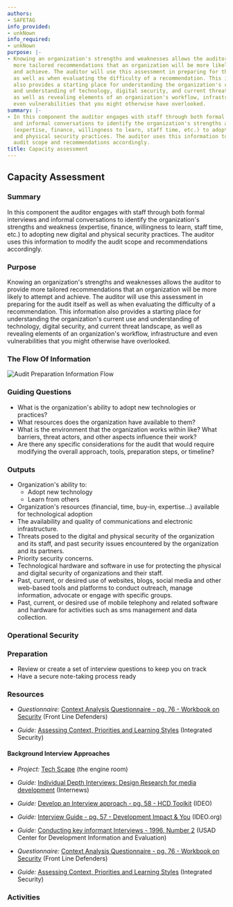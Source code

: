 ```yaml
---
authors:
- SAFETAG
info_provided:
- unkNown
info_required:
- unkNown
purpose: |-
- Knowing an organization's strengths and weaknesses allows the auditor to provide
  more tailored recommendations that an organization will be more likely to attempt
  and achieve. The auditor will use this assessment in preparing for the audit itself
  as well as when evaluating the difficulty of a recommendation. This information
  also provides a starting place for understanding the organization's current use
  and understanding of technology, digital security, and current threat landscape,
  as well as revealing elements of an organization's workflow, infrastructure and
  even vulnerabilities that you might otherwise have overlooked.
summary: |-
- In this component the auditor engages with staff through both formal interviews
  and informal conversations to identify the organization's strengths and weakness
  (expertise, finance, willingness to learn, staff time, etc.) to adopting new digital
  and physical security practices. The auditor uses this information to modify the
  audit scope and recommendations accordingly.
title: Capacity assessment
---
```


## Capacity Assessment

### Summary
In this component the auditor engages with staff through both formal interviews and informal conversations to identify the organization's strengths and weakness (expertise, finance, willingness to learn, staff time, etc.) to adopting new digital and physical security practices. The auditor uses this information to modify the audit scope and recommendations accordingly.

### Purpose
Knowing an organization's strengths and weaknesses allows the auditor to provide more tailored recommendations that an organization will be more likely to attempt and achieve. The auditor will use this assessment in preparing for the audit itself as well as when evaluating the difficulty of a recommendation. This information also provides a starting place for understanding the organization's current use and understanding of technology, digital security, and current threat landscape, as well as revealing elements of an organization's workflow, infrastructure and even vulnerabilities that you might otherwise have overlooked.

### The Flow Of Information
![Audit Preparation Information Flow](images/info_flows/capacity_assessment.svg)

### Guiding Questions

 * What is the organization's ability to adopt new technologies or practices?
 * What resources does the organization have available to them?
 * What is the environment that the organization works within like? What barriers, threat actors, and other aspects influence their work?
 * Are there any specific considerations for the audit that would require modifying the overall approach, tools, preparation steps, or timeline?

 



### Outputs
 
  * Organization's ability to:
    * Adopt new technology
    * Learn from others
  * Organization's resources (financial, time, buy-in, expertise...) available for technological adoption
 * The availability and quality of communications and electronic infrastructure.
 * Threats posed to the digital and physical security of the organization and its staff, and past security issues encountered by the organization and its partners.
 * Priority security concerns.
 * Technological hardware and software in use for protecting the physical and digital security of organizations and their staff.
 * Past, current, or desired use of websites, blogs, social media and other web-based tools and platforms to conduct outreach, manage information, advocate or engage with specific groups.
 * Past, current, or desired use of mobile telephony and related software and hardware for activities such as sms management and data collection.

### Operational Security

### Preparation

* Review or create a set of interview questions to keep you on track
* Have a secure note-taking process ready




### Resources

<div class="greybox">


  * *Questionnaire:* [Context Analysis Questionnaire - pg. 76 - Workbook on Security](http://frontlinedefenders.org/files/workbook_eng.pdf) (Front Line Defenders)

  * *Guide:* [Assessing Context, Priorities and Learning Styles](http://integratedsecuritymanual.org/sites/default/files/integratedsecurity_themanual_1.pdf#page=27) (Integrated Security)


#### Background Interview Approaches

  * *Project:* [Tech Scape](https://www.theengineroom.org/projects/techscape/) (the engine room)

  * *Guide:* [Individual Depth Interviews: Design Research for media development](http://design.internews.org/wp-content/uploads/2012/12/Design-Research-for-Media-Development.pdf) (Internews)

  * *Guide:* [Develop an Interview approach - pg. 58 - HCD Toolkit](http://www.ideo.com/work/human-centered-design-toolkit) (IDEO)
  
  * *Guide:* [Interview Guide - pg. 57 - Development Impact & You](http://diytoolkit.org/) (IDEO.org)
  
  * *Guide:* [Conducting key informant Interviews - 1996, Number 2](http://pdf.usaid.gov/pdf_docs/PNABS541.pdf) (USAD Center for Development Information and Evaluation)

  * *Questionnaire:* [Context Analysis Questionnaire - pg. 76 - Workbook on Security](http://frontlinedefenders.org/files/workbook_eng.pdf) (Front Line Defenders)

  * *Guide:* [Assessing Context, Priorities and Learning Styles](http://integratedsecuritymanual.org/sites/default/files/integratedsecurity_themanual_1.pdf#page=27) (Integrated Security)





</div>

### Activities